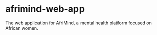 # afrimind-web-app
The web application for AfriMind, a mental health platform focused on African women.
